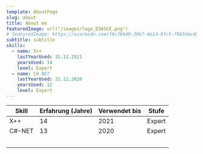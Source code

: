 ```yaml
---
template: AboutPage
slug: about
title: About me
featuredImage: url("/images/logo_D365CE.png")
# featuredImage: https://ucarecdn.com/f8c784d9-39b7-4e1d-9fc5-7903dacd57fd/
subtitle: subtitle
skills:
  - name: X++
    lastYearUsed: 31.12.2021
    yearsUsed: 14
    level: Expert
  - name: C#.NET
    lastYearUsed: 31.12.2020
    yearsUsed: 12
    level: Expert
---
```

| Skill  | Erfahrung (Jahre) | Verwendet bis | Stufe  |
|--------|-------------------|---------------|--------|
| X++    | 14                | 2021          | Expert |
| C#-NET | 13                | 2020          | Expert |
|        |                   |               |        |
|        |                   |               |        |
|        |                   |               |        |
|        |                   |               |        |
|        |                   |               |        |
